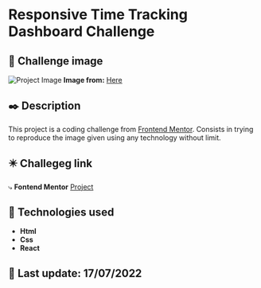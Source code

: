 #  Responsive Time Tracking Dashboard Challenge

## 📌 Challenge image
![Project Image](https://res.cloudinary.com/dz209s6jk/image/upload/q_auto:good,w_900/Challenges/dgmrkrfyzvyzwuwl7vac.jpg "This is a sample image.")
**Image from:** [Here](https://www.frontendmentor.io/)

## ✒️ Description

This project is a coding challenge from [Frontend Mentor](https://www.frontendmentor.io/). Consists in trying to reproduce the image given using any technology without limit. 

## ✴️ Challegeg link
️⤷ **Fontend Mentor** [Project](https://www.frontendmentor.io/challenges/time-tracking-dashboard-UIQ7167Jw)

## 🚀 Technologies used
* **Html**
* **Css**
* **React**

## 📅  Last update: 17/07/2022